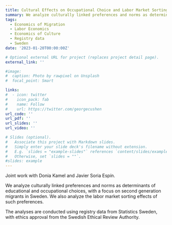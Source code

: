 ```yaml
---
title: Cultural Effects on Occupational Choice and Labor Market Sorting
summary: We analyze culturally linked preferences and norms as determinants of educational and occupational choices, with a focus on second generation migrants in Sweden. We also analyze the labor market sorting effects of such preferences.
tags:
  - Economics of Migration
  - Labor Economics
  - Economics of Culture
  - Registry data
  - Sweden
date: '2023-01-20T00:00:00Z'

# Optional external URL for project (replaces project detail page).
external_link: ''

#image:
#  caption: Photo by rawpixel on Unsplash
#  focal_point: Smart

links:
#  - icon: twitter
#    icon_pack: fab
#    name: Follow
#    url: https://twitter.com/georgecushen
url_code: ''
url_pdf: ''
url_slides: ''
url_video: ''

# Slides (optional).
#   Associate this project with Markdown slides.
#   Simply enter your slide deck's filename without extension.
#   E.g. `slides = "example-slides"` references `content/slides/example-slides.md`.
#   Otherwise, set `slides = ""`.
#slides: example
---
```


Joint work with Donia Kamel and Javier Soria Espín.

We analyze culturally linked preferences and norms as determinants of educational and occupational choices, with a focus on second generation migrants in Sweden. We also analyze the labor market sorting effects of such preferences.

The analyses are conducted using registry data from Statistics Sweden, with ethics approval from the Swedish Ethical Review Authority.
